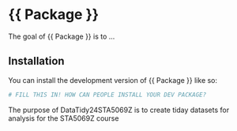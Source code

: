 
# {{ Package }}

<!-- badges: start -->
<!-- badges: end -->

The goal of {{ Package }} is to ...

## Installation

You can install the development version of {{ Package }} like so:

``` r
# FILL THIS IN! HOW CAN PEOPLE INSTALL YOUR DEV PACKAGE?
```
The purpose of DataTidy24STA5069Z is to create tiday datasets for analysis for the STA5069Z course

